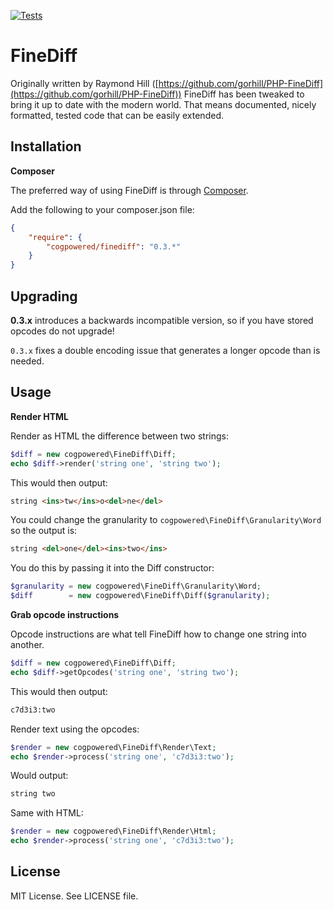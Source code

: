[![Tests](https://github.com/lolli42/FineDiff/actions/workflows/tests.yml/badge.svg)](https://github.com/lolli42/FineDiff/actions/workflows/tests.yml)

FineDiff
========

Originally written by Raymond Hill ([https://github.com/gorhill/PHP-FineDiff](https://github.com/gorhill/PHP-FineDiff)) FineDiff has been tweaked to bring it up to date with the modern world. That means documented, nicely formatted, tested code that can be easily extended.

Installation
------------

**Composer**

The preferred way of using FineDiff is through [Composer](http://getcomposer.org).

Add the following to your composer.json file:

```json
{
    "require": {
        "cogpowered/finediff": "0.3.*"
    }
}
```

Upgrading
---------

**0.3.x** introduces a backwards incompatible version, so if you have stored opcodes do not upgrade!

`0.3.x` fixes a double encoding issue that generates a longer opcode than is needed.

Usage
-----

**Render HTML**


Render as HTML the difference between two strings:

```php
$diff = new cogpowered\FineDiff\Diff;
echo $diff->render('string one', 'string two');
```

This would then output:

```html
string <ins>tw</ins>o<del>ne</del>
```

You could change the granularity to `cogpowered\FineDiff\Granularity\Word` so the output is:

```html
string <del>one</del><ins>two</ins>
```

You do this by passing it into the Diff constructor:

```php
$granularity = new cogpowered\FineDiff\Granularity\Word;
$diff        = new cogpowered\FineDiff\Diff($granularity);
```

**Grab opcode instructions**

Opcode instructions are what tell FineDiff how to change one string into another.

```php
$diff = new cogpowered\FineDiff\Diff;
echo $diff->getOpcodes('string one', 'string two');
```

This would then output:

```html
c7d3i3:two
```

Render text using the opcodes:
```php
$render = new cogpowered\FineDiff\Render\Text;
echo $render->process('string one', 'c7d3i3:two');
```

Would output:
```html
string two
```

Same with HTML:
```php
$render = new cogpowered\FineDiff\Render\Html;
echo $render->process('string one', 'c7d3i3:two');
```

License
-------

MIT License. See LICENSE file.